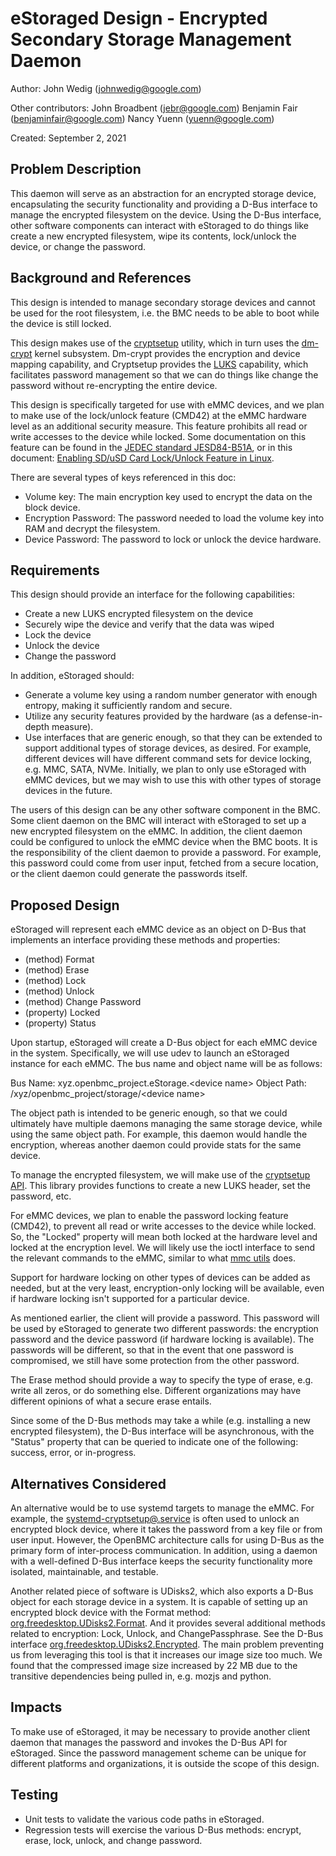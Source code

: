 
# eStoraged Design - Encrypted Secondary Storage Management Daemon

Author: John Wedig (johnwedig@google.com)

Other contributors:
John Broadbent (jebr@google.com)
Benjamin Fair (benjaminfair@google.com)
Nancy Yuenn (yuenn@google.com)

Created: September 2, 2021

## Problem Description

This daemon will serve as an abstraction for an encrypted storage device,
encapsulating the security functionality and providing a D-Bus interface to
manage the encrypted filesystem on the device. Using the D-Bus interface, other
software components can interact with eStoraged to do things like create a
new encrypted filesystem, wipe its contents, lock/unlock the device, or change
the password.

## Background and References

This design is intended to manage secondary storage devices and cannot be used
for the root filesystem, i.e. the BMC needs to be able to boot while the device
is still locked.

This design makes use of the
[cryptsetup](https://gitlab.com/cryptsetup/cryptsetup) utility, which in turn
uses the [dm-crypt](https://en.wikipedia.org/wiki/Dm-crypt) kernel subsystem.
Dm-crypt provides the encryption and device mapping capability, and Cryptsetup
provides the [LUKS](https://en.wikipedia.org/wiki/Linux_Unified_Key_Setup)
capability, which facilitates password management so that we can do things like
change the password without re-encrypting the entire device.

This design is specifically targeted for use with eMMC devices, and we plan to
make use of the lock/unlock feature (CMD42) at the eMMC hardware level as an
additional security measure. This feature prohibits all read or write accesses
to the device while locked. Some documentation on this feature can be found in
the
[JEDEC standard JESD84-B51A](https://www.jedec.org/document_search?search_api_views_fulltext=jesd84-b51), or in this document:
[Enabling SD/uSD Card Lock/Unlock Feature in Linux](https://media-www.micron.com/-/media/client/global/documents/products/technical-note/sd-cards/tnsd01_enable_sd_lock_unlock_in_linux.pdf?rev=03f03a6bc0f8435fafa93a8fc8e88988).

There are several types of keys referenced in this doc:

- Volume key: The main encryption key used to encrypt the data on the block
  device.
- Encryption Password: The password needed to load the volume key into RAM and
  decrypt the filesystem.
- Device Password: The password to lock or unlock the device hardware.

## Requirements

This design should provide an interface for the following capabilities:
- Create a new LUKS encrypted filesystem on the device
- Securely wipe the device and verify that the data was wiped
- Lock the device
- Unlock the device
- Change the password

In addition, eStoraged should:
- Generate a volume key using a random number generator with enough entropy,
  making it sufficiently random and secure.
- Utilize any security features provided by the hardware (as a defense-in-depth
  measure).
- Use interfaces that are generic enough, so that they can be extended to
  support additional types of storage devices, as desired. For example,
  different devices will have different command sets for device locking, e.g.
  MMC, SATA, NVMe. Initially, we plan to only use eStoraged with eMMC devices,
  but we may wish to use this with other types of storage devices in the
  future.

The users of this design can be any other software component in the BMC. Some
client daemon on the BMC will interact with eStoraged to set up a new encrypted
filesystem on the eMMC. In addition, the client daemon could be configured to
unlock the eMMC device when the BMC boots. It is the responsibility of the
client daemon to provide a password. For example, this password could come
from user input, fetched from a secure location, or the client daemon could
generate the passwords itself.

## Proposed Design

eStoraged will represent each eMMC device as an object on D-Bus that
implements an interface providing these methods and properties:
- (method) Format
- (method) Erase
- (method) Lock
- (method) Unlock
- (method) Change Password
- (property) Locked
- (property) Status

Upon startup, eStoraged will create a D-Bus object for each eMMC device in
the system. Specifically, we will use udev to launch an eStoraged instance for
each eMMC. The bus name and object name will be as follows:

Bus Name: xyz.openbmc\_project.eStorage.\<device name\>
Object Path: /xyz/openbmc\_project/storage/\<device name\>

The object path is intended to be generic enough, so that we could ultimately
have multiple daemons managing the same storage device, while using the same
object path. For example, this daemon would handle the encryption, whereas
another daemon could provide stats for the same device.

To manage the encrypted filesystem, we will make use of the
[cryptsetup API](https://mbroz.fedorapeople.org/libcryptsetup_API/). This
library provides functions to create a new LUKS header, set the password, etc.

For eMMC devices, we plan to enable the password locking feature (CMD42),
to prevent all read or write accesses to the device while locked. So, the
"Locked" property will mean both locked at the hardware level and locked at the
encryption level. We will likely use the ioctl interface to send the relevant
commands to the eMMC, similar to what
[mmc utils](https://git.kernel.org/pub/scm/utils/mmc/mmc-utils.git/) does.

Support for hardware locking on other types of devices can be added as needed,
but at the very least, encryption-only locking will be available, even if
hardware locking isn't supported for a particular device.

As mentioned earlier, the client will provide a password. This password will
be used by eStoraged to generate two different passwords: the encryption
password and the device password (if hardware locking is available). The
passwords will be different, so that in the event that one password is
compromised, we still have some protection from the other password.

The Erase method should provide a way to specify the type of erase, e.g. write
all zeros, or do something else. Different organizations may have different
opinions of what a secure erase entails.

Since some of the D-Bus methods may take a while (e.g. installing a new
encrypted filesystem), the D-Bus interface will be asynchronous, with the
"Status" property that can be queried to indicate one of the following:
success, error, or in-progress.

## Alternatives Considered
An alternative would be to use systemd targets to manage the eMMC. For example,
the
[systemd-cryptsetup@.service](https://www.freedesktop.org/software/systemd/man/systemd-cryptsetup@.service.html)
is often used to unlock an encrypted block device, where it takes the password
from a key file or from user input. However, the OpenBMC architecture calls for
using D-Bus as the primary form of inter-process communication. In addition,
using a daemon with a well-defined D-Bus interface keeps the security
functionality more isolated, maintainable, and testable.

Another related piece of software is UDisks2, which also exports a D-Bus object
for each storage device in a system. It is capable of setting up an encrypted
block device with the Format method:
[org.freedesktop.UDisks2.Format](http://storaged.org/doc/udisks2-api/latest/gdbus-org.freedesktop.UDisks2.Block.html#gdbus-method-org-freedesktop-UDisks2-Block.Format).
And it provides several additional methods related to encryption: Lock, Unlock,
and ChangePassphrase. See the D-Bus interface
[org.freedesktop.UDisks2.Encrypted](http://storaged.org/doc/udisks2-api/2.7.5/gdbus-org.freedesktop.UDisks2.Encrypted.html).
The main problem preventing us from leveraging this tool is that it increases
our image size too much. We found that the compressed image size increased by
22 MB due to the transitive dependencies being pulled in, e.g. mozjs and
python.

## Impacts
To make use of eStoraged, it may be necessary to provide another client daemon
that manages the password and invokes the D-Bus API for eStoraged. Since the
password management scheme can be unique for different platforms and
organizations, it is outside the scope of this design.

## Testing
- Unit tests to validate the various code paths in eStoraged.
- Regression tests will exercise the various D-Bus methods: encrypt, erase,
  lock, unlock, and change password.
